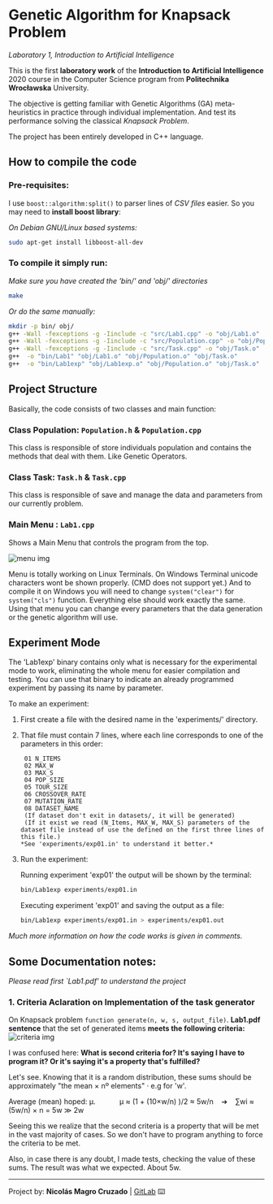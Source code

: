 <!-- THIS FILE IS ON MARKDOWN FORMAT. PLEASE READ IT ON GITLAB REPO: "https://gitlab.com/Nico_Chico/Genetic-Algorithm-for-Knapsack-Problem"
YOU CAN ALSO USE A PROPER .MD VISOR TO READ IT OR CONVERT TO PDF -->

# Genetic Algorithm for Knapsack Problem

*Laboratory 1, Introduction to Artificial Intelligence*

This is the first **laboratory work** of the **Introduction to Artificial Intelligence** 2020 course in the Computer Science program from **Politechnika Wrocławska** University.

The objective is getting familiar with Genetic Algorithms (GA) meta-heuristics in practice through individual implementation. And test its performance solving the classical *Knapsack Problem*. 

The project has been entirely developed in C++ language.

## How to compile the code

### Pre-requisites:
I use `boost::algorithm:split()` to parser lines of *CSV files* easier. So you may need to **install boost library**:

*On Debian GNU/Linux based systems:*

```bash
sudo apt-get install libboost-all-dev
```

### To compile it simply run:

*Make sure you have created the 'bin/' and 'obj/' directories*

```bash
make
```

*Or do the same manually:*

```bash
mkdir -p bin/ obj/
g++ -Wall -fexceptions -g -Iinclude -c "src/Lab1.cpp" -o "obj/Lab1.o"
g++ -Wall -fexceptions -g -Iinclude -c "src/Population.cpp" -o "obj/Population.o"
g++ -Wall -fexceptions -g -Iinclude -c "src/Task.cpp" -o "obj/Task.o"
g++  -o "bin/Lab1" "obj/Lab1.o" "obj/Population.o" "obj/Task.o"
g++  -o "bin/Lab1exp" "obj/Lab1exp.o" "obj/Population.o" "obj/Task.o"
```

## Project Structure
Basically, the code consists of two classes and main function:

### Class Population:   `Population.h` & `Population.cpp`
This class is responsible of store individuals population and contains the methods that deal with them. Like Genetic Operators.

### Class Task:         `Task.h` & `Task.cpp`
This class is responsible of save and manage the data and parameters from our currently problem.  

### Main Menu :       `Lab1.cpp`
Shows a Main Menu that controls the program from the top.

![menu img](https://gitlab.com/Nico_Chico/Genetic-Algorithm-for-Knapsack-Problem/-/raw/master/others/menu_screenshot_cut.png)

Menu is totally working on Linux Terminals.
On Windows Terminal unicode characters wont be shown properly. (CMD does not support yet.) And to compile it on Windows you will need to change `system("clear")` for `system("cls")` function.  Everything else should work exactly the same.
Using that menu you can change every parameters that the data generation or the genetic algorithm will use.

## Experiment Mode
The 'Lab1exp' binary contains only what is necessary for the experimental mode to work, eliminating the whole menu for easier compilation and testing.
You can use that binary to indicate an already programmed experiment by passing its name by parameter.

To make an experiment:
1. First create a file with the desired name in the 'experiments/' directory.
2. That file must contain 7 lines, where each line corresponds to one of the parameters in this order:
        
        01 N_ITEMS
        02 MAX_W		
        03 MAX_S
        04 POP_SIZE	
        05 TOUR_SIZE
        06 CROSSOVER_RATE
        07 MUTATION_RATE
        08 DATASET_NAME			 
        (If dataset don't exit in datasets/, it will be generated)
        (If it exist we read (N_Items, MAX_W, MAX_S) parameters of the dataset file instead of use the defined on the first three lines of this file.)
       *See 'experiments/exp01.in' to understand it better.*
3. Run the experiment:

    Running experiment 'exp01' the output will be shown by the terminal:
    ```bash
    bin/Lab1exp experiments/exp01.in
    ```
    
    Executing experiment 'exp01' and saving the output as a file:
    ```bash
    bin/Lab1exp experiments/exp01.in > experiments/exp01.out
    ```

*Much more information on how the code works is given in comments.*

## Some Documentation notes:

*Please read first `Lab1.pdf' to understand the project*

### 1. Criteria Aclaration on Implementation of the task generator

On Knapsack problem `function generate(n, w, s, output_file)`.
**Lab1.pdf sentence** that the set of generated items **meets the following criteria:**
![criteria img](https://gitlab.com/Nico_Chico/Genetic-Algorithm-for-Knapsack-Problem/-/raw/master/others/generation_criteria.png)

I was confused here:
**What is second criteria for? It's saying I have to program it? Or it's saying it's a property that's fulfilled?**

Let's see. Knowing that it is a random distribution, these sums should be approximately "the mean × nº elements"
· e.g for 'w'.

Average (mean) hoped: μ.            μ ≈ (1 + (10×w/n) )/2 ≈ 5w/n    ➔    ∑wi ≈ (5w/n) × n = 5w ≫ 2w

Seeing this we realize that the second criteria is a property that will be met in the vast majority of cases. So we don't have to program anything to force the criteria to be met. 

Also, in case there is any doubt, I made tests, checking the value of these sums. The result was what we expected. About 5w.

<!--
## Testing our Genetic Algorithm 👨‍🔬️ ⚙️


### Analysis of tests 🔩


## Conclusiones 

Si resulta que en una iteración se selecciona el mismo padre demasiado para la nueva publación. (Ya sea por un tamaño de población escaso o por un tamaño de torneo muy grande) la descendencia(next population) se estanca y sus individuos son demasiado parecidos.

<

-->
---
 Project by: **Nicolás Magro Cruzado** | [GitLab](https://gitlab.com/Nico_Chico) ⌨️